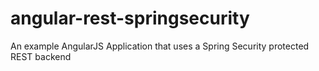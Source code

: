 angular-rest-springsecurity
===========================

An example AngularJS Application that uses a Spring Security protected REST backend